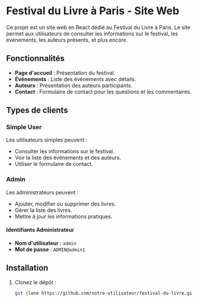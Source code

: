 # Festival du Livre à Paris - Site Web

Ce projet est un site web en React dédié au Festival du Livre à Paris. Le site permet aux utilisateurs de consulter les informations sur le festival, les événements, les auteurs présents, et plus encore.

## Fonctionnalités

- **Page d'accueil** : Présentation du festival.
- **Événements** : Liste des événements avec détails.
- **Auteurs** : Présentation des auteurs participants.
- **Contact** : Formulaire de contact pour les questions et les commentaires.

## Types de clients

### Simple User
Les utilisateurs simples peuvent :
- Consulter les informations sur le festival.
- Voir la liste des événements et des auteurs.
- Utiliser le formulaire de contact.

### Admin
Les administrateurs peuvent :
- Ajouter, modifier ou supprimer des livres.
- Gérer la liste des livres.
- Mettre à jour les informations pratiques.

#### Identifiants Administrateur
- **Nom d'utilisateur** : `admin`
- **Mot de passe** : `ADMIN@admin1`

## Installation

1. Clonez le dépôt :

   ```bash
   git clone https://github.com/votre-utilisateur/festival-du-livre.git
